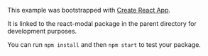 This example was bootstrapped with [Create React App](https://github.com/facebook/create-react-app).

It is linked to the react-modal package in the parent directory for development purposes.

You can run `npm install` and then `npm start` to test your package.
